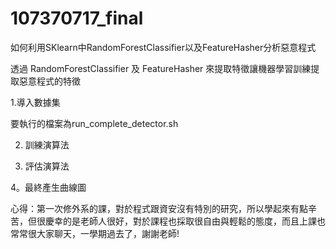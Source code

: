 # 107370717_final

如何利用SKlearn中RandomForestClassifier以及FeatureHasher分析惡意程式

透過 RandomForestClassifier 及 FeatureHasher 來提取特徵讓機器學習訓練提取惡意程式的特徵

1.導入數據集

要執行的檔案為run_complete_detector.sh

2. 訓練演算法

3. 評估演算法

4。最終產生曲線圖


心得：第一次修外系的課，對於程式跟資安沒有特別的研究，所以學起來有點辛苦，但很慶幸的是老師人很好，對於課程也採取很自由與輕鬆的態度，而且上課也常常很大家聊天，一學期過去了，謝謝老師! 




